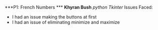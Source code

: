 ***P1: French Numbers *** 
**Khyran Bush**
*python Tkinter* 
Issues Faced:
* I had an issue making the buttons at first
* I had an issue of eliminating minimize and maximize 
